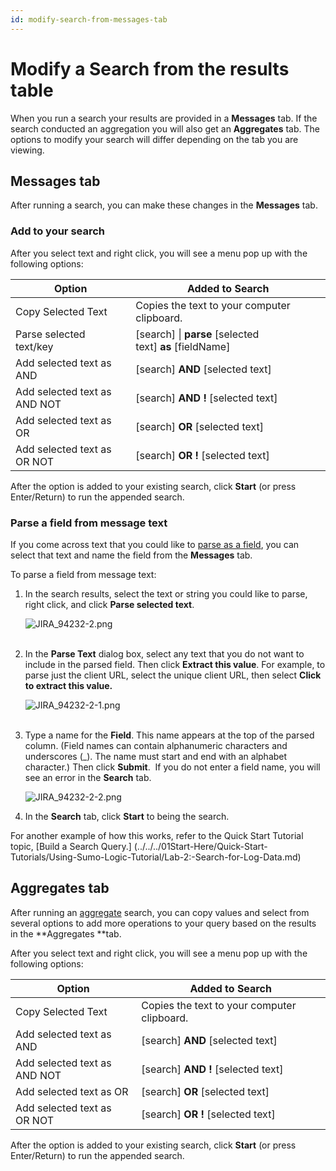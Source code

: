 ```yaml
---
id: modify-search-from-messages-tab
---
```


# Modify a Search from the results table

When you run a search your results are provided in a **Messages** tab. If the search conducted an aggregation you will also get an **Aggregates** tab. The options to modify your search will differ depending on the tab you are viewing.

## Messages tab

After running a search, you can make these changes in the **Messages** tab.

### Add to your search

After you select text and right click, you will see a menu pop up with the
following options:

| Option | Added to Search |
| -- | -- |
| Copy Selected Text | Copies the text to your computer clipboard. |
| Parse selected text/key | \[search\] \| **parse** \[selected text\] **as** \[fieldName\] |
| Add selected text as AND | \[search\] **AND** \[selected text\] |
| Add selected text as AND NOT | \[search\] **AND !** \[selected text\] |
| Add selected text as OR | \[search\] **OR** \[selected text\] |
| Add selected text as OR NOT  | \[search\] **OR !** \[selected text\] |

After the option is added to your existing search, click **Start** (or
press Enter/Return) to run the appended search.

### Parse a field from message text

If you come across text that you could like to [parse as a field](../../Search-Query-Language/01-Parse-Operators/Parse-field-option.md "Parse field"), you can select that text and name the field from the **Messages** tab.

To parse a field from message text:

1. In the search results, select the text or string you could like to parse, right click, and click **Parse selected text**.  
      
    ![JIRA_94232-2.png](/img/search/get-started-search/how-to-use-search-page/Modify-a-Search-from-the-Messages-tab/JIRA_94232-2.png)  
     
1. In the **Parse Text** dialog box, select any text that you do not want to include in the parsed field. Then click **Extract this value**. For example, to parse just the client URL, select the unique client  URL, then select **Click to extract this value.**  
      
    ![JIRA_94232-2-1.png](/img/search/get-started-search/how-to-use-search-page/Modify-a-Search-from-the-Messages-tab/JIRA_94232-2-1.png)  
     
1. Type a name for the **Field**. This name appears at the top of the parsed column. (Field names can contain alphanumeric characters and underscores (\_). The name must start and end with an alphabet character.) Then click **Submit**.  If you do not enter a field name, you will see an error in the **Search** tab. 

    ![JIRA_94232-2-2.png](/img/search/get-started-search/how-to-use-search-page/Modify-a-Search-from-the-Messages-tab/JIRA_94232-2-2.png)

1. In the **Search** tab, click **Start** to being the search.

For another example of how this works, refer to the Quick Start Tutorial topic, [Build a Search Query.] (../../../01Start-Here/Quick-Start-Tutorials/Using-Sumo-Logic-Tutorial/Lab-2:-Search-for-Log-Data.md) 

## Aggregates tab

After running an [aggregate](../../Search-Query-Language/aaGroup.md "Group or Aggregate Operators") search, you can copy values and select from several options to add more operations to your query based on the results in the **Aggregates **tab.

After you select text and right click, you will see a menu pop up with the following options:

| Option | Added to Search |
| -- | -- |
| Copy Selected Text | Copies the text to your computer clipboard. |
| Add selected text as AND | \[search\] **AND** \[selected text\] |
| Add selected text as AND NOT | \[search\] **AND !** \[selected text\] |
| Add selected text as OR | \[search\] **OR** \[selected text\] |
| Add selected text as OR NOT  | \[search\] **OR !** \[selected text\] |

After the option is added to your existing search, click **Start** (or press Enter/Return) to run the appended search.
